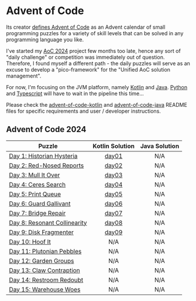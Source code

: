 # Advent of Code

Its creator [defines Advent of Code](https://adventofcode.com/about)
as an Advent calendar of small programming puzzles for a variety of skill
levels that can be solved in any programming language you like.

I've started my [AoC 2024](https://adventofcode.com/2024) project few months 
too late, hence any sort of "daily challenge" or competition was immediately
out of question. Therefore, I found myself a different path - the daily puzzles
will serve as an excuse to develop a "pico-framework" for the 
"Unified AoC solution management".

For now, I'm focusing on the JVM platform, namely [Kotlin](https://kotlinlang.org/) and [Java](https://openjdk.org/). [Python](https://www.python.org/) and [Typescript](https://www.typescriptlang.org/) will have to wait in the pipeline this time...

Please check the [advent-of-code-kotlin](./advent-of-code-kotlin/) and [advent-of-code-java](./advent-of-code-java/)
README files for specific requirements and user / developer instructions. 

## Advent of Code 2024
|  Puzzle | Kotlin Solution | Java Solution | 
|    -    |       :-:       |      :-:      |
| [Day 1: Historian Hysteria](https://adventofcode.com/2024/day/1) | [day01](./advent-of-code-kotlin/aoc-2024/src/main/kotlin/code/of/advent/day01/) | N/A |
| [Day 2: Red-Nosed Reports](https://adventofcode.com/2024/day/2) | [day02](./advent-of-code-kotlin/aoc-2024/src/main/kotlin/code/of/advent/day02/) | N/A |
| [Day 3: Mull It Over](https://adventofcode.com/2024/day/3) | [day03](./advent-of-code-kotlin/aoc-2024/src/main/kotlin/code/of/advent/day03/) | N/A |
| [Day 4: Ceres Search](https://adventofcode.com/2024/day/4) | [day04](./advent-of-code-kotlin/aoc-2024/src/main/kotlin/code/of/advent/day04/) | N/A |
| [Day 5: Print Queue](https://adventofcode.com/2024/day/5) | [day05](./advent-of-code-kotlin/aoc-2024/src/main/kotlin/code/of/advent/day05/) | N/A |
| [Day 6: Guard Gallivant](https://adventofcode.com/2024/day/6) | [day06](./advent-of-code-kotlin/aoc-2024/src/main/kotlin/code/of/advent/day06/) | N/A |
| [Day 7: Bridge Repair](https://adventofcode.com/2024/day/7) | [day07](./advent-of-code-kotlin/aoc-2024/src/main/kotlin/code/of/advent/day07/) | N/A |
| [Day 8: Resonant Collinearity](https://adventofcode.com/2024/day/8) | [day08](./advent-of-code-kotlin/aoc-2024/src/main/kotlin/code/of/advent/day08/) | N/A |
| [Day 9: Disk Fragmenter](https://adventofcode.com/2024/day/9) | [day09](./advent-of-code-kotlin/aoc-2024/src/main/kotlin/code/of/advent/day09/) | N/A |
| [Day 10: Hoof It](https://adventofcode.com/2024/day/10) | N/A | N/A |
| [Day 11: Plutonian Pebbles](https://adventofcode.com/2024/day/11) | N/A | N/A |
| [Day 12: Garden Groups](https://adventofcode.com/2024/day/12) | N/A | N/A |
| [Day 13: Claw Contraption](https://adventofcode.com/2024/day/13) | N/A | N/A |
| [Day 14: Restroom Redoubt](https://adventofcode.com/2024/day/14) | N/A | N/A |
| [Day 15: Warehouse Woes](https://adventofcode.com/2024/day/15) | N/A | N/A |
